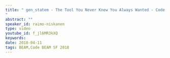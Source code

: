 ```yaml
---
title: " gen_statem - The Tool You Never Knew You Always Wanted - Code BEAM SF 2018
"
abstract: ""
speaker_id: raimo-niskanen
type: video
youtube_id: f_jl6MR3kXQ
keywords: 
date: 2018-04-11
tags: BEAM,Code BEAM SF 2018
---
```


